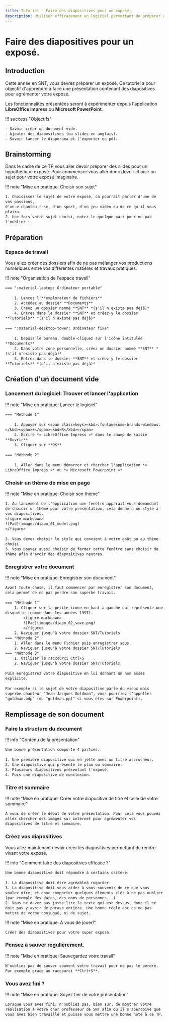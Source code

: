 ```yaml
---
title: Tutoriel - Faire des diapositives pour un exposé;
description: Utiliser efficacement un logiciel permettant de préparer des diapos.
---
```


# Faire des diapositives pour un exposé.

## Introduction

Cette année en SNT, vous devrez préparer un exposé.
Ce tutoriel a pour objectif d'apprendre à faire une présentation contenant des diapositives pour agrémenter votre exposé.

Les fonctionnalités présentées seront à expérimenter depuis l'application **LibreOffice Impress** ou **Microsoft PowerPoint**.

!!! success "Objectifs"

    - Savoir créer un document vide.
    - Ajouter des diapositives (ou slides en anglais).
    - Savoir lancer le diaporama et l'exporter en pdf.


## Brainstorming

Dans le cadre de ce TP vous aller devoir préparer des slides pour un hypothétique exposé.
Pour commencer vous aller donc devoir choisir un sujet pour votre exposé imaginaire.

!!! note "Mise en pratique: Choisir son sujet"

    1. Choisissez le sujet de votre exposé, ca pourrait parler d'une de vos passions, 
    d'un-e chanteu-r-se, d'un sport, d'un jeu vidéo ou de ce qu'il vous plaira.
    2. Une fois votre sujet choisi, notez le quelque part pour ne pas l'oublier !


## Préparation

### Espace de travail

Vous allez créer des dossiers afin de ne pas mélanger vos productions numériques entre vos différentes matières et
travaux pratiques.

!!! note "Organisation de l'espace travail"

    === ":material-laptop: Ordinateur portable"

        1. Lancez l'**explorateur de fichiers**
        2. Accédez au dossier **Documents**
        3. Créez un dossier nommé **SNT** *(s'il n'existe pas déjà)*
        4. Entrez dans le dossier **SNT** et créez-y le dossier **Tutoriels** *(s'il n'existe pas déjà)*

    === ":material-desktop-tower: Ordinateur fixe"

        1. Depuis le bureau, double-cliquez sur l'icône intitulée **Documents**
        2. Dans votre zone personnelle, créez un dossier nommé **SNT** *(s'il n'existe pas déjà)*
        3. Entrez dans le dossier **SNT** et créez-y le dossier **Tutoriels** *(s'il n'existe pas déjà)*

## Création d'un document vide

### Lancement du logiciel: Trouver et lancer l'application

!!! note "Mise en pratique: Lancer le logiciel"

    === "Méthode 1"

        1. Appuyer sur <span class=keys><kbd>:fontawesome-brands-windows:</kbd><span>+</span><kbd>R</kbd></span>
        2. Écrire *« LibreOffice Impress »* dans le champ de saisie **Ouvrir**
        3. Cliquer sur **OK**

    === "Méthode 2"

        1. Aller dans le menu démarrer et chercher l'application *« LibreOffice Impress »* ou *« Microsoft Powerpoint »* 

### Choisir un thème de mise en page

!!! note "Mise en pratique: Choisir son thème"

    1. Au lancement de l'application une fenêtre apparait vous demandant de choisir un thème pour votre présentation, cela donnera un style à vos diapositives.
    <figure markdown>
    ![Pad](images/diapo_01_model.png)
    </figure>
    
    2. Vous devez choisir le style qui convient à votre goût ou au thème choisi.
    3. Vous pouvez aussi choisir de fermer cette fenêtre sans choisir de thème afin d'avoir des diapositives neutres.

### Enregistrer votre document

!!! note "Mise en pratique: Enregistrer son document"

    Avant toute chose, il faut commencer par enregistrer son document, cela permet de ne pas perdre son superbe travail.

    === "Méthode 1"
        1. Cliquer sur la petite icone en haut à gauche qui représente une disquette (comme dans les années 1997).
            <figure markdown>
            ![Pad](images/diapo_02_save.png)
            </figure>
        2. Naviguer jusqu'à votre dossier SNT/Tutoriels
    === "Méthode 2"
        1. Aller dans le menu Fichier puis enregistrer sous.
        2. Naviguer jusqu'à votre dossier SNT/Tutoriels
    === "Méthode 3"
        1. Utiliser le raccourci Ctrl+S
        2. Naviguer jusqu'à votre dossier SNT/Tutoriels
        
    Puis enregistrez votre diapositive en lui donnant un nom assez explicite. 
    
    Par exemple si le sujet de votre diapositive parle du vieux mais superbe chanteur "Jean-Jacques Goldman", vous pourriez l'appeller "goldman.odp" (ou "goldman.ppt" si vous êtes sur Powerpoint).


## Remplissage de son document

### Faire la structure du document

!!! info  "Contenu de la présentation"

    Une bonne présentation comporte 4 parties:

    1. Une première diapositive qui en jette avec un titre accrocheur.
    2. Une diapositive qui présente le plan ou sommaire.
    3. Plusieurs diapositives présentant l'exposé.
    4. Puis une diapositive de conclusion.

### Titre et sommaire

!!! note "Mise en pratique: Créer votre diapositive de titre et celle de votre sommaire"

    A vous de créer le début de votre présentation. Pour cela vous pouvez aller chercher des images sur internet pour agrémenter vos diapositives de titre et sommaire.
    
    
    
### Créez vos diapositives

Vous allez maintenant devoir creer les diapositives permettant de rendre vivant votre exposé.

!!! info  "Comment faire des diapositives efficace ?"

    Une bonne diapositive doit répondre à certains critère:

    1. La diapositive doit être agréableà regarder.
    3. La diapositive doit vous aider à vous souvenir de ce que vous voulez dire, et donc comporter quelques élèments clés à ne pas oublier (par exemple des dates, des noms de personnes...)
    2. Vous ne devez pas juste lire le texte qui est dessus, donc il ne doit pas y avoir de phrase entière. Une bonne régle est de ne pas mettre de verbe conjugué, ni de sujet.


!!! note "Mise en pratique: A vous de jouer!"

    Créer des diapositives pour votre super exposé.
    


### Pensez à sauver régulièrement.

!!! note "Mise en pratique: Sauvegardez votre travail"

    N'oubliez pas de sauver souvent votre travail pour ne pas le perdre. Par exemple grace au raccourci **Ctrl+S**.
    


### Vous avez fini ?

!!! note "Mise en pratique: Soyez fier de votre présentation"

    Lorsque vous avez fini, n'oubliez pas, bien sur, de montrer votre réalisation à votre cher professeur de SNT afin qu'il s'apercoive que vous avez bien travaillé et puisse vous mettre une bonne note à ce TP.